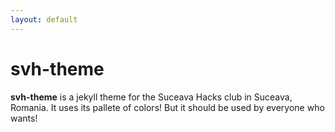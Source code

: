 ```yaml
---
layout: default
---
```


# svh-theme

**svh-theme** is a jekyll theme for the Suceava Hacks club in Suceava, Romania. It uses its pallete of colors! But it should be used by everyone who wants!
